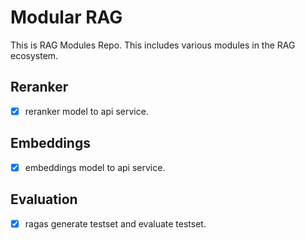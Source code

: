 # Modular RAG

This is RAG Modules Repo. This includes various modules in the RAG ecosystem.

## Reranker

- [x] reranker model to api service.

## Embeddings

- [x] embeddings model to api service.

## Evaluation

- [x] ragas generate testset and evaluate testset.
